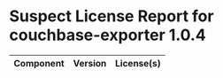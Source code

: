 
Suspect License Report for couchbase-exporter 1.0.4
===================================================

|Component|Version|License(s)|
| :--- | :--- | :--- |
